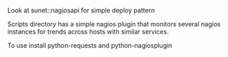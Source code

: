 
Look at sunet::nagiosapi for simple deploy pattern

Scripts directory has a simple nagios plugin that monitors several nagios instances
for trends across hosts with similar services.

To use install python-requests and python-nagiosplugin
